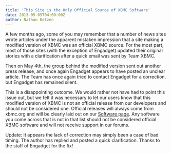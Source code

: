 ```yaml
---
title: 'This Site is the Only Official Source of XBMC Software'
date: 2013-05-05T04:00:00Z
author: Nathan Betzen
---
```

A few months ago, some of you may remember that a number of news sites wrote articles under the apparent mistaken impression that a site making a modified version of XBMC was an official XBMC source. For the most part, most of those sites (with the exception of Engadget) updated their original stories with a clarification after a quick email was sent by Team XBMC.

 Then on May 4th, the group behind the modified version sent out another press release, and once again Engadget appears to have posted an unclear article. The Team has once again tried to contact Engadget for a correction, but Engadget has remained silent.

 This is a disappointing outcome. We would rather not have had to point this issue out, but we felt it was necessary to let our users know that this modified version of XBMC is not an official release from our developers and should not be considered one. Official releases will always come from xbmc.org and will be clearly laid out on our [Software page](/home/xbmc-software "XBMC Software"). Any software you come across that is not in that list should not be considered official XBMC software and will not receive support in our forums.

 Update: It appears the lack of correction may simply been a case of bad timing. The author has replied and posted a quick clarification. Thanks to the staff of Engadget for the fix!

 
